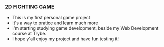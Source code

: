 ### 2D FIGHTING GAME

- This is my first personal game project
- It's a way to pratice and learn much more
- I'm starting studying game development, beside my Web Development course at Trybe.
- I hope y'all enjoy my project and have fun testing it!